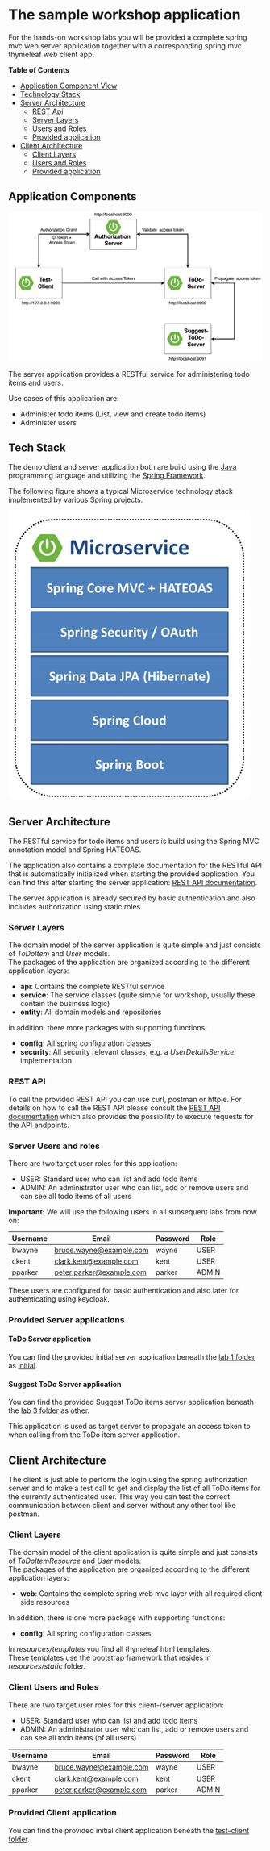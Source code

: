 # The sample workshop application

For the hands-on workshop labs you will be provided a complete spring mvc web server application together
with a corresponding spring mvc thymeleaf web client app.    

__Table of Contents__

* [Application Component View](#application-components)
* [Technology Stack](#tech-stack)
* [Server Architecture](#server-architecture)
  * [REST Api](#rest-api)
  * [Server Layers](#server-layers)
  * [Users and Roles](#server-users-and-roles)
  * [Provided application](#provided-server-application)
* [Client Architecture](#client-architecture)
  * [Client Layers](#client-layers)
  * [Users and Roles](#client-users-and-roles)
  * [Provided application](#provided-client-application)

## Application Components

![Workshop Architecture](../docs/images/demo-architecture.png)

The server application provides a RESTful service for administering todo items and users.

Use cases of this application are:

* Administer todo items (List, view and create todo items)
* Administer users 

## Tech Stack

The demo client and server application both are build using the [Java](https://adoptopenjdk.net/) programming language and utilizing
the [Spring Framework](https://spring.io).

The following figure shows a typical Microservice technology stack implemented by various Spring projects.

![Workshop Tech Stack](images/spring_tech_stack.png)

## Server Architecture

The RESTful service for todo items and users is build using the Spring MVC annotation model and Spring HATEOAS.

The application also contains a complete documentation for the RESTful API that is automatically 
initialized when starting the provided application. You can find this after starting the server application: [REST API documentation](http://localhost:9090/swagger-ui.html).

The server application is already secured by basic authentication and also includes authorization using static roles. 

### Server Layers

The domain model of the server application is quite simple and just consists of _ToDoItem_ and _User_ models.   
The packages of the application are organized according to the different application layers:

* __api__: Contains the complete RESTful service
* __service__: The service classes (quite simple for workshop, usually these contain the business logic)
* __entity__: All domain models and repositories

In addition, there more packages with supporting functions:

* __config__: All spring configuration classes
* __security__: All security relevant classes, e.g. a _UserDetailsService_ implementation

### REST API

To call the provided REST API you can use curl, postman or httpie. 
For details on how to call the REST API please consult the [REST API documentation](http://localhost:9090/swagger-ui.html) 
which also provides the possibility to execute requests for the API endpoints.

### Server Users and roles

There are two target user roles for this application:

* USER: Standard user who can list and add todo items
* ADMIN: An administrator user who can list, add or remove users and can see all todo items of all users

__Important:__ We will use the following users in all subsequent labs from now on:

| Username | Email                    | Password | Role   |
| ---------| ------------------------ | -------- |--------|
| bwayne   | bruce.wayne@example.com  | wayne    | USER   |
| ckent    | clark.kent@example.com   | kent     | USER   |
| pparker  | peter.parker@example.com | parker   | ADMIN  |

These users are configured for basic authentication and also later for authenticating using keycloak.

### Provided Server applications

#### ToDo Server application

You can find the provided initial server application beneath the [lab 1 folder](../lab1) as 
[initial](../lab1/initial).

#### Suggest ToDo Server application

You can find the provided Suggest ToDo items server application beneath the [lab 3 folder](../lab3) as
[other](../lab3/other).

This application is used as target server to propagate an access token to when calling from the ToDo item server application.

## Client Architecture

The client is just able to perform the login using the spring authorization server and to make a test call to get and display the list of all ToDo items for the currently authenticated user. This way you can test the correct communication between client and server without any other tool like postman.

### Client Layers

The domain model of the client application is quite simple and just consists of _ToDoItemResource_ and _User_ models.   
The packages of the application are organized according to the different application layers:

* __web__: Contains the complete spring web mvc layer with all required client side resources

In addition, there is one more package with supporting functions:

* __config__: All spring configuration classes

In _resources/templates_ you find all thymeleaf html templates.  
These templates use the bootstrap framework that resides 
in _resources/static_ folder.

### Client Users and Roles

There are two target user roles for this client-/server application:

* USER: Standard user who can list and add todo items
* ADMIN: An administrator user who can list, add or remove users and can see all todo items (of all users)

| Username | Email                    | Password | Role   |
| ---------| ------------------------ | -------- |--------|
| bwayne   | bruce.wayne@example.com  | wayne    | USER   |
| ckent    | clark.kent@example.com   | kent     | USER   |
| pparker  | peter.parker@example.com | parker   | ADMIN  |

### Provided Client application

You can find the provided initial client application beneath the [test-client folder](../test-client).

